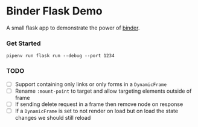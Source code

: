 # Binder Flask Demo

A small flask app to demonstrate the power of [binder](https://binder.danstewart.dev).  

### Get Started

```shell
pipenv run flask run --debug --port 1234
```

### TODO

- [ ] Support containing only links or only forms in a `DynamicFrame`
- [ ] Rename `:mount-point` to target and allow targeting elements outside of frame
- [ ] If sending delete request in a frame then remove node on response
- [ ] If a `DynamicFrame` is set to not render on load but on load the state changes we should still reload

